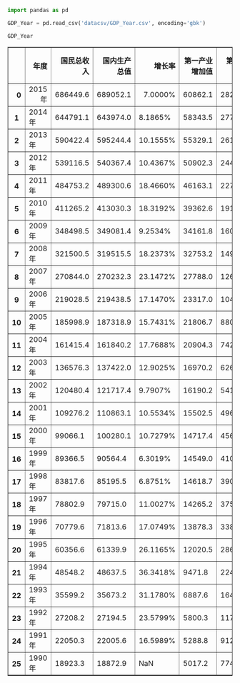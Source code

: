 

```python
import pandas as pd
```


```python
GDP_Year = pd.read_csv('datacsv/GDP_Year.csv', encoding='gbk')
```


```python
GDP_Year
```




<div>
<table border="1" class="dataframe">
  <thead>
    <tr style="text-align: right;">
      <th></th>
      <th>年度</th>
      <th>国民总收入</th>
      <th>国内生产总值</th>
      <th>增长率</th>
      <th>第一产业增加值</th>
      <th>第二产业增加值</th>
      <th>第三产业增加值</th>
      <th>人均国内生产总值</th>
    </tr>
  </thead>
  <tbody>
    <tr style="text-align: right;">
      <th>0</th>
      <td>2015年</td>
      <td>686449.6</td>
      <td>689052.1</td>
      <td>7.0000%</td>
      <td>60862.1</td>
      <td>282040.3</td>
      <td>346149.7</td>
      <td>50251</td>
    </tr>
    <tr>
      <th>1</th>
      <td>2014年</td>
      <td>644791.1</td>
      <td>643974.0</td>
      <td>8.1865%</td>
      <td>58343.5</td>
      <td>277571.8</td>
      <td>308058.6</td>
      <td>47203</td>
    </tr>
    <tr>
      <th>2</th>
      <td>2013年</td>
      <td>590422.4</td>
      <td>595244.4</td>
      <td>10.1555%</td>
      <td>55329.1</td>
      <td>261956.1</td>
      <td>277959.3</td>
      <td>43852</td>
    </tr>
    <tr>
      <th>3</th>
      <td>2012年</td>
      <td>539116.5</td>
      <td>540367.4</td>
      <td>10.4367%</td>
      <td>50902.3</td>
      <td>244643.3</td>
      <td>244821.9</td>
      <td>40007</td>
    </tr>
    <tr>
      <th>4</th>
      <td>2011年</td>
      <td>484753.2</td>
      <td>489300.6</td>
      <td>18.4660%</td>
      <td>46163.1</td>
      <td>227038.8</td>
      <td>216098.6</td>
      <td>36403</td>
    </tr>
    <tr>
      <th>5</th>
      <td>2010年</td>
      <td>411265.2</td>
      <td>413030.3</td>
      <td>18.3192%</td>
      <td>39362.6</td>
      <td>191629.8</td>
      <td>182038.0</td>
      <td>30876</td>
    </tr>
    <tr>
      <th>6</th>
      <td>2009年</td>
      <td>348498.5</td>
      <td>349081.4</td>
      <td>9.2534%</td>
      <td>34161.8</td>
      <td>160171.7</td>
      <td>154747.9</td>
      <td>26222</td>
    </tr>
    <tr>
      <th>7</th>
      <td>2008年</td>
      <td>321500.5</td>
      <td>319515.5</td>
      <td>18.2373%</td>
      <td>32753.2</td>
      <td>149956.6</td>
      <td>136805.8</td>
      <td>24121</td>
    </tr>
    <tr>
      <th>8</th>
      <td>2007年</td>
      <td>270844.0</td>
      <td>270232.3</td>
      <td>23.1472%</td>
      <td>27788.0</td>
      <td>126633.6</td>
      <td>115810.7</td>
      <td>20505</td>
    </tr>
    <tr>
      <th>9</th>
      <td>2006年</td>
      <td>219028.5</td>
      <td>219438.5</td>
      <td>17.1470%</td>
      <td>23317.0</td>
      <td>104361.8</td>
      <td>91759.7</td>
      <td>16738</td>
    </tr>
    <tr>
      <th>10</th>
      <td>2005年</td>
      <td>185998.9</td>
      <td>187318.9</td>
      <td>15.7431%</td>
      <td>21806.7</td>
      <td>88084.4</td>
      <td>77427.8</td>
      <td>14368</td>
    </tr>
    <tr>
      <th>11</th>
      <td>2004年</td>
      <td>161415.4</td>
      <td>161840.2</td>
      <td>17.7688%</td>
      <td>20904.3</td>
      <td>74286.9</td>
      <td>66648.9</td>
      <td>12487</td>
    </tr>
    <tr>
      <th>12</th>
      <td>2003年</td>
      <td>136576.3</td>
      <td>137422.0</td>
      <td>12.9025%</td>
      <td>16970.2</td>
      <td>62697.4</td>
      <td>57754.4</td>
      <td>10666</td>
    </tr>
    <tr>
      <th>13</th>
      <td>2002年</td>
      <td>120480.4</td>
      <td>121717.4</td>
      <td>9.7907%</td>
      <td>16190.2</td>
      <td>54105.5</td>
      <td>51421.7</td>
      <td>9506</td>
    </tr>
    <tr>
      <th>14</th>
      <td>2001年</td>
      <td>109276.2</td>
      <td>110863.1</td>
      <td>10.5534%</td>
      <td>15502.5</td>
      <td>49660.7</td>
      <td>45700.0</td>
      <td>8717</td>
    </tr>
    <tr>
      <th>15</th>
      <td>2000年</td>
      <td>99066.1</td>
      <td>100280.1</td>
      <td>10.7279%</td>
      <td>14717.4</td>
      <td>45664.8</td>
      <td>39897.9</td>
      <td>7942</td>
    </tr>
    <tr>
      <th>16</th>
      <td>1999年</td>
      <td>89366.5</td>
      <td>90564.4</td>
      <td>6.3019%</td>
      <td>14549.0</td>
      <td>41080.9</td>
      <td>34934.5</td>
      <td>7229</td>
    </tr>
    <tr>
      <th>17</th>
      <td>1998年</td>
      <td>83817.6</td>
      <td>85195.5</td>
      <td>6.8751%</td>
      <td>14618.7</td>
      <td>39018.5</td>
      <td>31558.3</td>
      <td>6860</td>
    </tr>
    <tr>
      <th>18</th>
      <td>1997年</td>
      <td>78802.9</td>
      <td>79715.0</td>
      <td>11.0027%</td>
      <td>14265.2</td>
      <td>37546.0</td>
      <td>27903.8</td>
      <td>6481</td>
    </tr>
    <tr>
      <th>19</th>
      <td>1996年</td>
      <td>70779.6</td>
      <td>71813.6</td>
      <td>17.0749%</td>
      <td>13878.3</td>
      <td>33828.1</td>
      <td>24107.2</td>
      <td>5898</td>
    </tr>
    <tr>
      <th>20</th>
      <td>1995年</td>
      <td>60356.6</td>
      <td>61339.9</td>
      <td>26.1165%</td>
      <td>12020.5</td>
      <td>28677.5</td>
      <td>20641.9</td>
      <td>5091</td>
    </tr>
    <tr>
      <th>21</th>
      <td>1994年</td>
      <td>48548.2</td>
      <td>48637.5</td>
      <td>36.3418%</td>
      <td>9471.8</td>
      <td>22453.1</td>
      <td>16712.5</td>
      <td>4081</td>
    </tr>
    <tr>
      <th>22</th>
      <td>1993年</td>
      <td>35599.2</td>
      <td>35673.2</td>
      <td>31.1780%</td>
      <td>6887.6</td>
      <td>16473.1</td>
      <td>12312.6</td>
      <td>3027</td>
    </tr>
    <tr>
      <th>23</th>
      <td>1992年</td>
      <td>27208.2</td>
      <td>27194.5</td>
      <td>23.5799%</td>
      <td>5800.3</td>
      <td>11725.3</td>
      <td>9668.9</td>
      <td>2334</td>
    </tr>
    <tr>
      <th>24</th>
      <td>1991年</td>
      <td>22050.3</td>
      <td>22005.6</td>
      <td>16.5989%</td>
      <td>5288.8</td>
      <td>9129.8</td>
      <td>7587.0</td>
      <td>1912</td>
    </tr>
    <tr>
      <th>25</th>
      <td>1990年</td>
      <td>18923.3</td>
      <td>18872.9</td>
      <td>NaN</td>
      <td>5017.2</td>
      <td>7744.3</td>
      <td>6111.4</td>
      <td>1663</td>
    </tr>
  </tbody>
</table>
</div>



